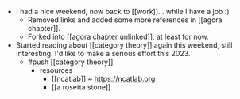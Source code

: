 - I had a nice weekend, now back to [[work]]... while I have a job :)
  - Removed links and added some more references in [[agora chapter]].
  - Forked into [[agora chapter unlinked]], at least for now.
- Started reading about [[category theory]] again this weekend, still interesting. I'd like to make a serious effort this 2023.
  - #push [[category theory]]
    - resources
      - [[ncatlab]] ~ https://ncatlab.org
      - [[a rosetta stone]]

